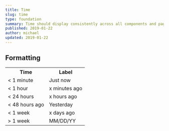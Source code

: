 ```yaml
---
title: Time
slug: time
type: foundation
summary: Time should display consistently across all components and pages in the application.
published: 2019-01-22
author: michael
updated: 2019-01-22
---
```


## Formatting
<table>
    <tr>
        <th>Time</th>
        <th>Label</th>
    </th>
    <tr>
        <td>< 1 minute</td>
        <td>Just now</td>
    </tr>
    <tr>
        <td>< 1 hour</td>
        <td>x minutes ago</td>
    </tr>
    <tr>
        <td>< 24 hours</td>
        <td>x hours ago</td>
    </tr>
    <tr>
        <td>< 48 hours ago</td>
        <td>Yesterday</td>
    </tr>
    <tr>
        <td>< 1 week</td>
        <td>x days ago</td>
    </tr>
    <tr>
        <td>> 1 week</td>
        <td>MM/DD/YY</td>
    </tr>
</table>
